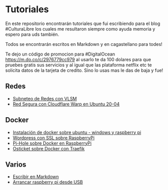 # Tutoriales
En este repositorio encontrarán tutoriales que fui escribiendo para el blog #CulturaLibre los cuales me resultaron siempre como ayuda memoria y espero para uds también.

Todos se encontrarán escritos en Markdown y en cagastellano para todes!

Te dejo un código de promocion para #DigitalOcean https://m.do.co/c/2976779cc979 al usarlo te da 100 dolares para que pruebes gratis sus servicios y al igual que las plataforma netflix etc te solicita datos de la tarjeta de credito. Sino lo usas mas le das de baja y fue!

## **Redes**

- [Subneteo de Redes con VLSM](https://github.com/Z4mbr4/Tutoriales/blob/main/Subneting%20con%20VLSM)
- [Red Segura con Cloudflare Warp en Ubuntu 20-04](https://github.com/Z4mbr4/Tutoriales/blob/main/Instalar-Cloudflare-Warp-en-Ubuntu-20-04.md)

## **Docker**

- [Instalación de docker sobre ubuntu - windows y raspberry pi](https://github.com/Z4mbr4/Tutoriales/blob/main/Instalaci%C3%B3n%20de%20Docker%20sobre%20Ubuntu%2020.04.md)
- [Wordpress con SSL sobre RaspberryPi](https://github.com/Z4mbr4/Tutoriales/blob/main/Wordpress%20con%20SSL%20para%20Raspberry.md)
- [Pi-Hole sobre Docker en RaspberryPi](https://github.com/Z4mbr4/Tutoriales/blob/main/Pihole%20sobre%20docker%20en%20Raspberry.md)
- [Osticket sobre Docker con Traefik](https://github.com/Z4mbr4/Tutoriales/blob/main/osticket%20sobre%20docker%20con%20traefik.md)

## **Varios**

- [Escribir en Markdown](https://github.com/Z4mbr4/Tutoriales/blob/main/Escribir%20en%20Markdown.md)
- [Arrancar raspberry pi desde USB](https://github.com/Z4mbr4/Tutoriales/blob/main/Inciar%20RaspberryPi3%20desde%20USB.md)
